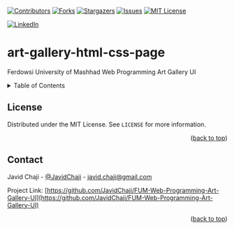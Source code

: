<a name="readme-top"></a>


[![Contributors][contributors-shield]][contributors-url]
[![Forks][forks-shield]][forks-url]
[![Stargazers][stars-shield]][stars-url]
[![Issues][issues-shield]][issues-url]
[![MIT License][license-shield]][license-url]



[![LinkedIn][linkedin-shield]][javid-linkedin-url]

# art-gallery-html-css-page

Ferdowsi University of Mashhad Web Programming Art Gallery UI






<!-- TABLE OF CONTENTS -->
<details>
  <summary>Table of Contents</summary>
  <ol>
    <li>
      <a href="#about-the-project">About The Project</a>
      <ul>
        <li><a href="#built-with">Built With</a></li>
      </ul>
    </li>
    <li>
      <a href="#getting-started">Getting Started</a>
      <ul>
        <li><a href="#prerequisites">Prerequisites</a></li>
        <li><a href="#installation">Installation</a></li>
      </ul>
    </li>
    <li><a href="#usage">Usage</a></li>
    <li><a href="#roadmap">Roadmap</a></li>
    <li><a href="#contributing">Contributing</a></li>
    <li><a href="#license">License</a></li>
    <li><a href="#contact">Contact</a></li>
    <li><a href="#acknowledgments">Acknowledgments</a></li>
  </ol>
</details>





<!-- LICENSE -->
## License

Distributed under the MIT License. See `LICENSE` for more information.

<p align="right">(<a href="#readme-top">back to top</a>)</p>



<!-- CONTACT -->
## Contact

Javid Chaji - [@JavidChaji](https://twitter.com/JavidChaji) - javid.chaji@gmail.com

Project Link: [https://github.com/JavidChaji/FUM-Web-Programming-Art-Gallery-UI](https://github.com/JavidChaji/FUM-Web-Programming-Art-Gallery-UI)

<p align="right">(<a href="#readme-top">back to top</a>)</p>



<!-- MARKDOWN LINKS & IMAGES -->
<!-- https://www.markdownguide.org/basic-syntax/#reference-style-links -->
<!-- https://ileriayo.github.io/markdown-badges/ -->

<!-- Contributors -->
[contributors-shield]: https://img.shields.io/github/contributors/javidchaji/FUM-Web-Programming-Art-Gallery-UI.svg?style=for-the-badge

[contributors-url]: https://github.com/javidchaji/FUM-Web-Programming-Art-Gallery-UI/graphs/contributors

<!-- Forks -->
[forks-shield]: https://img.shields.io/github/forks/javidchaji/FUM-Web-Programming-Art-Gallery-UI.svg?style=for-the-badge

[forks-url]: https://github.com/javidchaji/FUM-Web-Programming-Art-Gallery-UI/network/members


<!-- Stars -->
[stars-shield]: https://img.shields.io/github/stars/javidchaji/FUM-Web-Programming-Art-Gallery-UI.svg?style=for-the-badge

[stars-url]: https://github.com/javidchaji/FUM-Web-Programming-Art-Gallery-UI/stargazers


<!-- Issues -->
[issues-shield]: https://img.shields.io/github/issues/javidchaji/FUM-Web-Programming-Art-Gallery-UI.svg?style=for-the-badge

[issues-url]: https://github.com/javidchaji/FUM-Web-Programming-Art-Gallery-UI/issues


<!-- License -->
[license-shield]: https://img.shields.io/github/license/javidchaji/FUM-Web-Programming-Art-Gallery-UI.svg?style=for-the-badge

[license-url]: https://github.com/javidchaji/FUM-Web-Programming-Art-Gallery-UI/blob/master/LICENSE


<!-- Linkedin -->
[linkedin-shield]: https://img.shields.io/badge/linkedin-%230077B5.svg?style=for-the-badge&logo=linkedin&logoColor=white

[javid-linkedin-url]: https://linkedin.com/in/javidchaji
